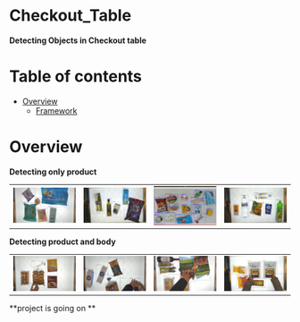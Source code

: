 Checkout_Table
============

**Detecting Objects in Checkout table**


Table of contents
==================

<!--ts-->
* [Overview](#Overview)
    * [Framework](#Framework)

   
<!--te-->


Overview
===========

**Detecting only product**

<table border="0">
   <tr>
      <td>
      <img src="./img/15.jpg" width="100%" />
      </td>
      <td>
      <img src="./img/10.jpg" width="100%" />
      </td>
      <td>
      <img src="./img/2.png" width="100%" />
      </td>
      <td>
      <img src="./img/7.jpg" width="100%" />
      </td>
   </tr>
   </table>


**Detecting product and body**


<table border="0">
   <tr>
      <td>
      <img src="./img/18.jpg" width="100%" />
      </td>
      <td>
      <img src="./img/16.jpg" width="100%" />
      </td>
      <td>
      <img src="./img/11.jpg" width="100%" />
      </td>
      <td>
      <img src="./img/8.jpg" width="100%" />
      </td>
   </tr>
   </table>


**project is going on **






 
 
 
